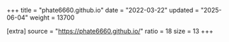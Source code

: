 +++
title = "phate6660.github.io"
date = "2022-03-22"
updated = "2025-06-04"
weight = 13700

[extra]
source = "https://phate6660.github.io/"
ratio = 18
size = 13
+++
